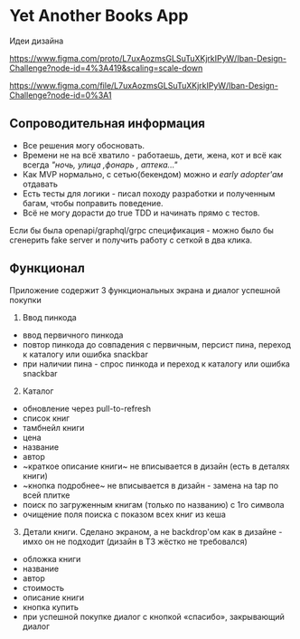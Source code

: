 # Yet Another Books App

Идеи дизайна

https://www.figma.com/proto/L7uxAozmsGLSuTuXKjrkIPyW/Iban-Design-Challenge?node-id=4%3A419&scaling=scale-down

https://www.figma.com/file/L7uxAozmsGLSuTuXKjrkIPyW/Iban-Design-Challenge?node-id=0%3A1

## Сопроводительная информация

* Все решения могу обосновать.
* Времени не на всё хватило - работаешь, дети, жена, кот и всё как всегда _"ночь, улица ,фонарь , аптека..."_
* Как MVP нормально, с сетью(бекендом) можно и _early adopter'ам_ отдавать
* Есть тесты для логики - писал походу разработки и полученным багам, чтобы поправить поведение.
* Всё не могу дорасти до true TDD и начинать прямо с тестов.

Если бы была openapi/graphql/grpc спецификация - можно было бы сгенерить fake server и получить работу с сеткой в два клика.

## Функционал

Приложение содержит 3 функциональных экрана и диалог успешной покупки
1. Ввод пинкода 
* ввод первичного пинкода
* повтор пинкода до совпадения с первичным, персист пина, переход к каталогу или ошибка snackbar
* при наличии пина - спрос пинкода и переход к каталогу или ошибка snackbar

2. Каталог 
* обновление через pull-to-refresh
* список книг
* тамбнейл книги 
* цена
* название
* автор
* ~краткое описание книги~ не вписывается в дизайн (есть в деталях книги)
* ~кнопка подробнее~ не вписывается в дизайн - замена на tap по всей плитке
* поиск по загруженным книгам (только по названию) с 1го символа
* очищение поля поиска с показом всех книг из кеша

3. Детали книги. Сделано экраном, а не backdrop'ом как в дизайне - имхо он не подходит (дизайн в ТЗ жёстко не требовался)
* обложка книги
* название
* автор
* стоимость
* описание книги
* кнопка купить
* при успешной покупке диалог с кнопкой «спасибо», закрывающий диалог
